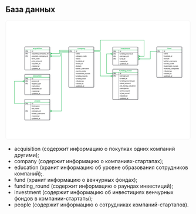 ## База данных
![bd](https://github.com/Codeslogos/Yandex_projects/blob/main/sql_border.png)

* acquisition (cодержит информацию о покупках одних компаний другими);
* company (cодержит информацию о компаниях-стартапах);
* education (хранит информацию об уровне образования сотрудников компаний);.
* fund (хранит информацию о венчурных фондах);
* funding_round (содержит информацию о раундах инвестиций);
* investment (cодержит информацию об инвестициях венчурных фондов в компании-стартапы);
* people (cодержит информацию о сотрудниках компаний-стартапов).
